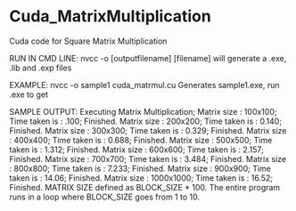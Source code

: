 Cuda_MatrixMultiplication
=========================

Cuda code for Square Matrix Multiplication 

RUN IN CMD LINE: nvcc -o [outputfilename] [filename] will generate a .exe, .lib and .exp files

EXAMPLE:
nvcc -o sample1 cuda_matrmul.cu 
Generates sample1.exe, run .exe to get

SAMPLE OUTPUT: 
Executing Matrix Multiplication;
Matrix size : 100x100;
Time taken is : .100;
Finished.
Matrix size : 200x200;
Time taken is : 0.140;
Finished.
Matrix size : 300x300;
Time taken is : 0.329;
Finished.
Matrix size : 400x400;
Time taken is : 0.688;
Finished.
Matrix size : 500x500;
Time taken is : 1.312;
Finished.
Matrix size : 600x600;
Time taken is : 2.157;
Finished.
Matrix size : 700x700;
Time taken is : 3.484;
Finished.
Matrix size : 800x800;
Time taken is : 7.233;
Finished.
Matrix size : 900x900;
Time taken is : 14.06;
Finished.
Matrix size : 1000x1000;
Time taken is : 16.52;
Finished.
MATRIX SIZE defined as BLOCK_SIZE * 100. The entire program runs in a loop where BLOCK_SIZE goes from 1 to 10.
